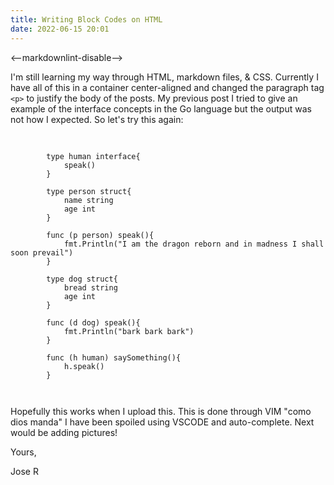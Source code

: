 ```yaml
---
title: Writing Block Codes on HTML
date: 2022-06-15 20:01
---
```

<--markdownlint-disable-->

I'm still learning my way through HTML, markdown files, & CSS. Currently I have all of this in a container center-aligned and changed the paragraph tag ```<p>``` to justify the body of the posts.
My previous post I tried to give an example of the interface concepts in the Go language but the output was not how I expected. So let's try this again:

<pre>
	<code>
		
		type human interface{
			speak()
		}

		type person struct{
			name string
			age int
		}

		func (p person) speak(){
			fmt.Println("I am the dragon reborn and in madness I shall soon prevail")
		}

		type dog struct{
			bread string
			age int
		}

		func (d dog) speak(){
			fmt.Println("bark bark bark")
		}

		func (h human) saySomething(){
			h.speak()
		}		

	</code>
</pre> 

Hopefully this works when I upload this. This is done through VIM "como dios manda" I have been spoiled using VSCODE and auto-complete. Next would be adding pictures!

Yours,

Jose R
